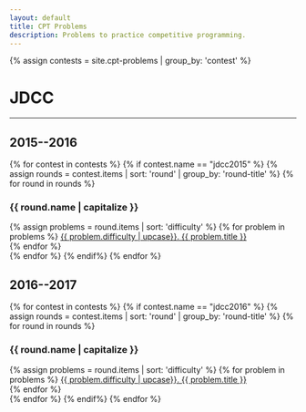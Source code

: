 ```yaml
---
layout: default
title: CPT Problems
description: Problems to practice competitive programming.
---
```


{% assign contests = site.cpt-problems | group_by: 'contest' %}

# JDCC

---

## 2015--2016
<div class="page-listing-container">
	{% for contest in contests %}
		{% if contest.name == "jdcc2015" %}
			{% assign rounds = contest.items | sort: 'round' | group_by: 'round-title' %}
			{% for round in rounds %}
				<div class="page-listing">
					<h3>{{ round.name | capitalize }}</h3>
					{% assign problems = round.items | sort: 'difficulty' %}
					{% for problem in problems %}
						<a href="{{ problem.url }}">{{ problem.difficulty | upcase}}. {{ problem.title }}</a><br>
					{% endfor %}
				</div>
			{% endfor %}
		{% endif%}
	{% endfor %}
</div>

## 2016--2017
<div class="page-listing-container">
	{% for contest in contests %}
		{% if contest.name == "jdcc2016" %}
			{% assign rounds = contest.items | sort: 'round' | group_by: 'round-title' %}
			{% for round in rounds %}
				<div class="page-listing">
					<h3>{{ round.name | capitalize }}</h3>
					{% assign problems = round.items | sort: 'difficulty' %}
					{% for problem in problems %}
						<a href="{{ problem.url }}">{{ problem.difficulty | upcase}}. {{ problem.title }}</a><br>
					{% endfor %}
				</div>
			{% endfor %}
		{% endif%}
	{% endfor %}
</div>
